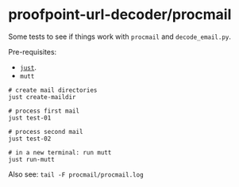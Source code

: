 # proofpoint-url-decoder/procmail

Some tests to see if things work with `procmail` and `decode_email.py`.

Pre-requisites:
- [`just`](https://github.com/casey/just#packages).
- `mutt`

```
# create mail directories
just create-maildir

# process first mail
just test-01

# process second mail
just test-02

# in a new terminal: run mutt
just run-mutt
```

Also see: `tail -F procmail/procmail.log`
